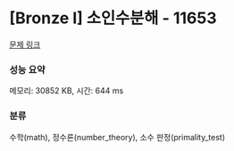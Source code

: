 # [Bronze I] 소인수분해 - 11653 

[문제 링크](https://www.acmicpc.net/problem/11653) 

### 성능 요약

메모리: 30852 KB, 시간: 644 ms

### 분류

수학(math), 정수론(number_theory), 소수 판정(primality_test)

